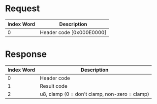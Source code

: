# Request

| Index Word | Description                |
|------------|----------------------------|
| 0          | Header code \[0x000E0000\] |

# Response

| Index Word | Description                                   |
|------------|-----------------------------------------------|
| 0          | Header code                                   |
| 1          | Result code                                   |
| 2          | u8, clamp (0 = don't clamp, non-zero = clamp) |